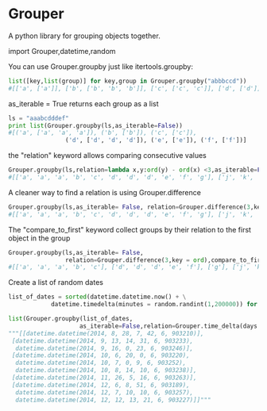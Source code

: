 Grouper
=======

A python library for grouping objects together.


import Grouper,datetime,random

You can use Grouper.groupby just like itertools.groupby:
```python
list([key,list(group)] for key,group in Grouper.groupby("abbbccd"))
#[['a', ['a']], ['b', ['b', 'b', 'b']], ['c', ['c', 'c']], ['d', ['d']]]
```
as_iterable = True returns each group as a list
```python
ls = "aaabcdddef"
print list(Grouper.groupby(ls,as_iterable=False))
#[('a', ['a', 'a', 'a']), ('b', ['b']), ('c', ['c']), 
                ('d', ['d', 'd', 'd']), ('e', ['e']), ('f', ['f'])]
```

the "relation" keyword allows comparing consecutive values
```python
Grouper.groupby(ls,relation=lambda x,y:ord(y) - ord(x) <3,as_iterable=False)
#[['a', 'a', 'a', 'b', 'c', 'd', 'd', 'd', 'e', 'f', 'g'], ['j', 'k', 'l', 'm']]
```

A cleaner way to find a relation is using Grouper.difference
```python
Grouper.groupby(ls,as_iterable= False, relation=Grouper.difference(3,key = ord))
#[['a', 'a', 'a', 'b', 'c', 'd', 'd', 'd', 'e', 'f', 'g'], ['j', 'k', 'l', 'm']]
```

The "compare_to_first" keyword collect groups by their relation to the first object in the group 
```python
Grouper.groupby(ls,as_iterable= False, 
                relation=Grouper.difference(3,key = ord),compare_to_first= True)
#[['a', 'a', 'a', 'b', 'c'], ['d', 'd', 'd', 'e', 'f'], ['g'], ['j', 'k', 'l'], ['m']]
```

Create a list of random dates
```python
list_of_dates = sorted(datetime.datetime.now() + \
            datetime.timedelta(minutes = random.randint(1,200000)) for i in range(10))

list(Grouper.groupby(list_of_dates,
                    as_iterable=False,relation=Grouper.time_delta(days = 7)))
"""[[datetime.datetime(2014, 8, 28, 7, 42, 6, 903210)],
 [datetime.datetime(2014, 9, 13, 14, 31, 6, 903233),
  datetime.datetime(2014, 9, 16, 0, 23, 6, 903246)],
 [datetime.datetime(2014, 10, 6, 20, 0, 6, 903220),
  datetime.datetime(2014, 10, 7, 0, 9, 6, 903252),
  datetime.datetime(2014, 10, 8, 14, 10, 6, 903238)],
 [datetime.datetime(2014, 11, 26, 5, 16, 6, 903263)],
 [datetime.datetime(2014, 12, 6, 8, 51, 6, 903189),
  datetime.datetime(2014, 12, 7, 10, 10, 6, 903257),
  datetime.datetime(2014, 12, 12, 13, 21, 6, 903227)]]"""
```